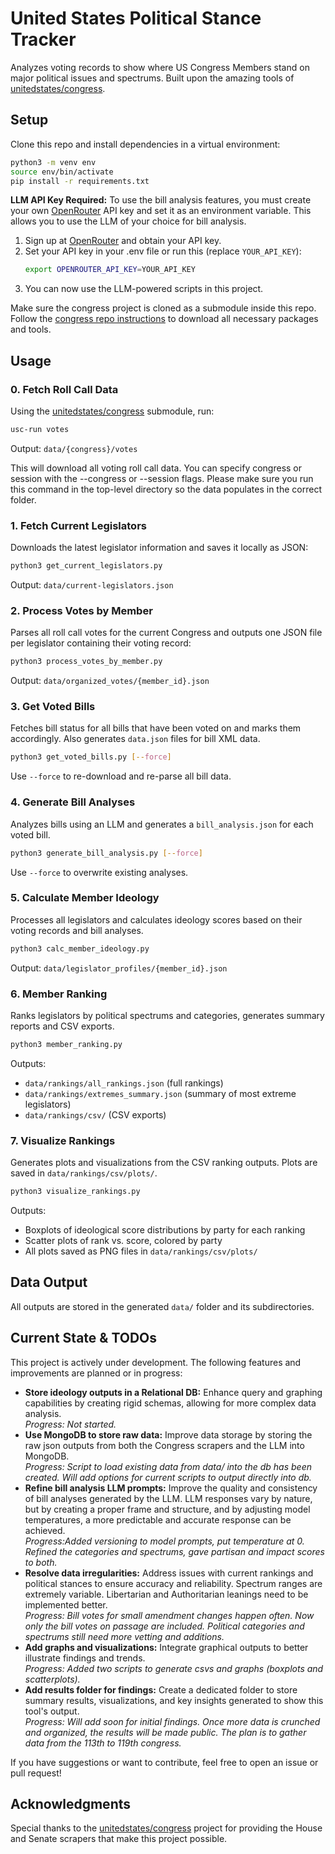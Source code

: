 
# United States Political Stance Tracker
Analyzes voting records to show where US Congress Members stand on major political issues and spectrums. Built upon the amazing tools of [unitedstates/congress](https://github.com/unitedstates/congress).

## Setup
Clone this repo and install dependencies in a virtual environment:
```bash
python3 -m venv env
source env/bin/activate
pip install -r requirements.txt
```

**LLM API Key Required:**
To use the bill analysis features, you must create your own [OpenRouter](https://openrouter.ai/) API key and set it as an environment variable. This allows you to use the LLM of your choice for bill analysis.

1. Sign up at [OpenRouter](https://openrouter.ai/) and obtain your API key.
2. Set your API key in your .env file or run this (replace `YOUR_API_KEY`):
	```bash
	export OPENROUTER_API_KEY=YOUR_API_KEY
	```
3. You can now use the LLM-powered scripts in this project.

Make sure the congress project is cloned as a submodule inside this repo.
Follow the [congress repo instructions](https://github.com/unitedstates/congress) to download all necessary packages and tools.

## Usage

### 0. Fetch Roll Call Data
Using the [unitedstates/congress](https://github.com/unitedstates/congress) submodule, run:
```bash
usc-run votes
```
Output: `data/{congress}/votes`

This will download all voting roll call data. You can specify congress or session with the --congress or --session flags. Please make sure you run this command in the top-level directory so the data populates in the correct folder.

### 1. Fetch Current Legislators
Downloads the latest legislator information and saves it locally as JSON:
```bash
python3 get_current_legislators.py
```
Output: `data/current-legislators.json`

### 2. Process Votes by Member
Parses all roll call votes for the current Congress and outputs one JSON file per legislator containing their voting record:
```bash
python3 process_votes_by_member.py
```
Output: `data/organized_votes/{member_id}.json`

### 3. Get Voted Bills
Fetches bill status for all bills that have been voted on and marks them accordingly. Also generates `data.json` files for bill XML data.
```bash
python3 get_voted_bills.py [--force]
```
Use `--force` to re-download and re-parse all bill data.

### 4. Generate Bill Analyses
Analyzes bills using an LLM and generates a `bill_analysis.json` for each voted bill.
```bash
python3 generate_bill_analysis.py [--force]
```
Use `--force` to overwrite existing analyses.

### 5. Calculate Member Ideology
Processes all legislators and calculates ideology scores based on their voting records and bill analyses.
```bash
python3 calc_member_ideology.py
```
Output: `data/legislator_profiles/{member_id}.json`


### 6. Member Ranking
Ranks legislators by political spectrums and categories, generates summary reports and CSV exports.
```bash
python3 member_ranking.py
```
Outputs:
- `data/rankings/all_rankings.json` (full rankings)
- `data/rankings/extremes_summary.json` (summary of most extreme legislators)
- `data/rankings/csv/` (CSV exports)

### 7. Visualize Rankings
Generates plots and visualizations from the CSV ranking outputs. Plots are saved in `data/rankings/csv/plots/`.
```bash
python3 visualize_rankings.py
```
Outputs:
- Boxplots of ideological score distributions by party for each ranking
- Scatter plots of rank vs. score, colored by party
- All plots saved as PNG files in `data/rankings/csv/plots/`

## Data Output
All outputs are stored in the generated `data/` folder and its subdirectories.

## Current State & TODOs
This project is actively under development. The following features and improvements are planned or in progress:

- **Store ideology outputs in a Relational DB:** Enhance query and graphing capabilities by creating rigid schemas, allowing for more complex data analysis. <br>
  *Progress: Not started.*
- **Use MongoDB to store raw data:** Improve data storage by storing the raw json outputs from both the Congress scrapers and the LLM into MongoDB. <br>
  *Progress: Script to load existing data from data/ into the db has been created. Will add options for current scripts to output directly into db.*
- **Refine bill analysis LLM prompts:** Improve the quality and consistency of bill analyses generated by the LLM. LLM responses vary by nature, but by creating a proper frame and structure, and by adjusting model temperatures, a more predictable and accurate response can be achieved. <br>
  *Progress:Added versioning to model prompts, put temperature at 0. Refined the categories and spectrums, gave partisan and impact scores to both.*
- **Resolve data irregularities:** Address issues with current rankings and political stances to ensure accuracy and reliability. Spectrum ranges are extremely variable. Libertarian and Authoritarian leanings need to be implemented better. <br>
  *Progress: Bill votes for small amendment changes happen often. Now only the bill votes on passage are included. Political categories and spectrums still need more vetting and additions.*
- **Add graphs and visualizations:** Integrate graphical outputs to better illustrate findings and trends. <br>
  *Progress: Added two scripts to generate csvs and graphs (boxplots and scatterplots).*
- **Add results folder for findings:** Create a dedicated folder to store summary results, visualizations, and key insights generated to show this tool's output. <br>
  *Progress: Will add soon for initial findings. Once more data is crunched and organized, the results will be made public. The plan is to gather data from the 113th to 119th congress.*

If you have suggestions or want to contribute, feel free to open an issue or pull request!

## Acknowledgments
Special thanks to the [unitedstates/congress](https://github.com/unitedstates/congress) project for providing the House and Senate scrapers that make this project possible.
